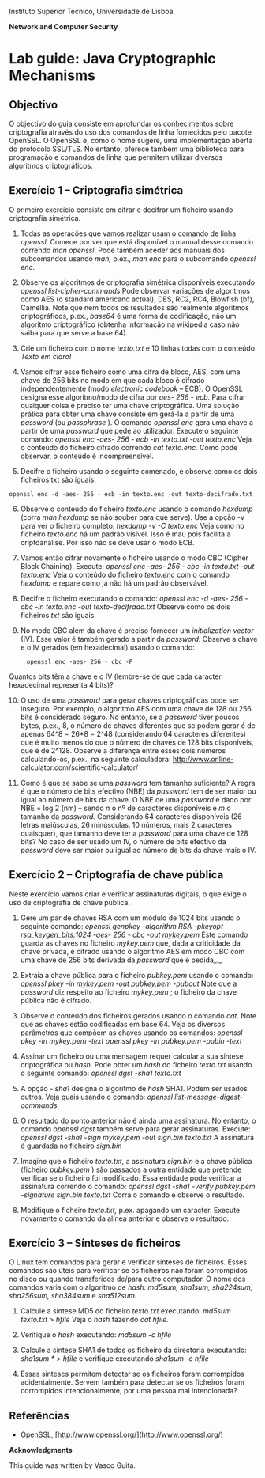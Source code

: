 Instituto Superior Técnico, Universidade de Lisboa

**Network and Computer Security**

# Lab guide: Java Cryptographic Mechanisms

## Objectivo

O objectivo do guia consiste em aprofundar os conhecimentos sobre criptografia através do uso
dos comandos de linha fornecidos pelo pacote OpenSSL. 
O OpenSSL é, como o nome sugere, uma implementação aberta do protocolo SSL/TLS. 
No entanto, oferece também uma biblioteca para programação e comandos de linha que permitem utilizar diversos algoritmos criptográficos.


## Exercício	1	– Criptografia	simétrica

O primeiro exercício consiste em cifrar e decifrar um ficheiro usando criptografia simétrica.

1. Todas as operações que vamos realizar usam o comando de linha _openssl_. Comece por ver
    que está disponível o manual desse comando correndo _man openssl_. Pode também aceder
    aos manuais dos subcomandos usando _man,_ p.ex., _man enc_ para o subcomando _openssl_
    _enc._

2. Observe os algoritmos de criptografia simétrica disponíveis executando
    _openssl list-cipher-commands_
    Pode observar variações de algoritmos como AES (o standard americano actual), DES, RC2,
    RC4, Blowfish (bf), Camellia. Note que nem todos os resultados são realmente algoritmos
    criptográficos, p.ex., _base64_ é uma forma de codificação, não um algoritmo criptográfico
    (obtenha informação na wikipedia caso não saiba para que serve a base 64).

3. Crie um ficheiro com o nome _texto.txt_ e 10 linhas todas com o conteúdo _Texto em claro!_

4. Vamos cifrar esse ficheiro como uma cifra de bloco, AES, com uma chave de 256 bits no
    modo em que cada bloco é cifrado independentemente (modo _electronic codebook_ –
    ECB). O OpenSSL designa esse algoritmo/modo de cifra por _aes- 256 - ecb._
    Para cifrar qualquer coisa é preciso ter uma chave criptográfica. Uma solução prática para
    obter uma chave consiste em gerá-la a partir de uma _password_ (ou _passphrase_ ). O
    comando _openssl enc_ gera uma chave a partir de uma _password_ que pede ao utilizador.
    Execute o seguinte comando:
    _openssl enc -aes- 256 - ecb -in texto.txt -out texto.enc_
    Veja o conteúdo do ficheiro cifrado correndo _cat texto.enc._ 
    Como pode observar, o conteúdo é incompreensível.

5. Decifre o ficheiro usando o seguinte comenado, e observe como os dois ficheiros txt são iguais.

```
openssl enc -d -aes- 256 - ecb -in texto.enc -out texto-decifrado.txt
```

6. Observe o conteúdo do ficheiro _texto.enc_ usando o comando _hexdump_ (corra _man_
    _hexdump_ se não souber para que serve). Use a opção -v para ver o ficheiro completo:
    _hexdump -v -C texto.enc_
    Veja como no ficheiro _texto.enc_ há um padrão visível. Isso é mau pois facilita a
    criptoanálise. Por isso não se deve usar o modo ECB.

7. Vamos então cifrar novamente o ficheiro usando o modo CBC (Cipher Block Chaining).
    Execute:
    _openssl enc -aes- 256 - cbc -in texto.txt -out texto.enc_
    Veja o conteúdo do ficheiro _texto.enc_ com o comando _hexdump_ e repare como já não há
    um padrão observável.

8. Decifre o ficheiro executando o comando:
    _openssl enc -d -aes- 256 - cbc -in texto.enc -out texto-decifrado.txt_
    Observe como os dois ficheiros _txt_ são iguais.

9. No modo CBC além da chave é preciso fornecer um _initialization vector_ (IV). Esse valor é
    também gerado a partir da _password_. 
    Observe a chave e o IV gerados (em hexadecimal) usando o comando:

```
    _openssl enc -aes- 256 - cbc -P_
```

   Quantos bits têm a chave e o IV (lembre-se de que cada caracter hexadecimal representa 4 bits)?

10. O uso de uma _password_ para gerar chaves criptográficas pode ser inseguro. Por exemplo,
    o algoritmo AES com uma chave de 128 ou 256 bits é considerado seguro. No entanto, se a
    _password_ tiver poucos bytes, p.ex., 8, o número de chaves diferentes que se podem gerar
    é de apenas 64^8 = 26*8 = 2^48 (considerando 64 caracteres diferentes) que é muito menos do
    que o número de chaves de 128 bits disponíveis, que é de 2^128. Observe a diferença entre
    esses dois números calculando-os, p.ex., na seguinte calculadora: [http://www.online-](http://www.online-)
    calculator.com/scientific-calculator/

11. Como é que se sabe se uma _password_ tem tamanho suficiente? A regra é que o número
    de bits efectivo (NBE) da _password_ tem de ser maior ou igual ao número de bits da chave.
    O NBE de uma _password_ é dado por:
       NBE = log 2 (nm) – sendo _n_ o nº de caracteres disponíveis e _m_ o tamanho da
       _password._
       Considerando 64 caracteres disponíveis (26 letras maiúsculas, 26 minúsculas, 10
       números, mais 2 caracteres quaisquer), que tamanho deve ter a _password_ para
       uma chave de 128 bits? No caso de ser usado um IV, o número de bits efectivo da
       _password_ deve ser maior ou igual ao número de bits da chave mais o IV.


## Exercício	2	– Criptografia	de	chave	pública

Neste exercício vamos criar e verificar assinaturas digitais, o que exige o uso de criptografia de
chave pública.

1. Gere um par de chaves RSA com um módulo de 1024 bits usando o seguinte comando:
    _openssl genpkey -algorithm RSA -pkeyopt rsa_keygen_bits:1024 -aes- 256 - cbc -out_
    _mykey.pem_
    Este comando guarda as chaves no ficheiro _mykey.pem_ que, dada a criticidade da chave
    privada, é cifrado usando o algoritmo AES em modo CBC com uma chave de 256 bits
    derivada da _password_ que é pedida_._

2. Extraia a chave pública para o ficheiro _pubkey.pem_ usando o comando:
    _openssl pkey -in mykey.pem -out pubkey.pem -pubout_
    Note que a _password_ diz respeito ao ficheiro _mykey.pem_ ; o ficheiro da chave pública não é
    cifrado.

3. Observe o conteúdo dos ficheiros gerados usando o comando _cat_. Note que as chaves
    estão codificadas em base 64. Veja os diversos parâmetros que compõem as chaves
    usando os comandos:
    _openssl pkey -in mykey.pem -text_
    _openssl pkey -in pubkey.pem -pubin -text_

4. Assinar um ficheiro ou uma mensagem requer calcular a sua síntese criptográfica ou _hash._
    Pode obter um _hash_ do ficheiro _texto.txt_ usando o seguinte comando:
    _openssl dgst -sha1 texto.txt_

5. A opção _- sha1_ designa o algoritmo de _hash_ SHA1. Podem ser usados outros. Veja quais
    usando o comando:
    _openssl list-message-digest-commands_

6. O resultado do ponto anterior não é ainda uma assinatura. 
   No entanto, o comando _openssl dgst_ também serve para gerar assinaturas. 
   Execute:
    _openssl dgst -sha1 -sign mykey.pem -out sign.bin texto.txt_
    A assinatura é guardada no ficheiro _sign.bin_

7. Imagine que o ficheiro _texto.txt,_ a assinatura _sign.bin_ e a chave pública (ficheiro
    _pubkey.pem_ ) são passados a outra entidade que pretende verificar se o ficheiro foi
    modificado. Essa entidade pode verificar a assinatura correndo o comando:
    _openssl dgst -sha1 -verify pubkey.pem -signature sign.bin texto.txt_
    Corra o comando e observe o resultado.

8. Modifique o ficheiro _texto.txt,_ p.ex. apagando um caracter. Execute novamente o
    comando da alínea anterior e observe o resultado.


## Exercício	3	– Sínteses	de	ficheiros

O Linux tem comandos para gerar e verificar sínteses de ficheiros. Esses comandos são úteis para
verificar se os ficheiros não foram corrompidos no disco ou quando transferidos de/para outro
computador. O nome dos comandos varia com o algoritmo de _hash: md5sum, sha1sum,
sha224sum, sha256sum, sha384sum_ e _sha512sum._

1. Calcule a síntese MD5 do ficheiro _texto.txt_ executando:
    _md5sum texto.txt > hfile_
    Veja o _hash_ fazendo _cat hfile._

2. Verifique o _hash_ executando:
    _md5sum -c hfile_

3. Calcule a síntese SHA1 de todos os ficheiro da directoria executando:
    _sha1sum * > hfile_
    e verifique executando
    _sha1sum -c hfile_

4. Essas sínteses permitem detectar se os ficheiros foram corrompidos acidentalmente.
    Servem também para detectar se os ficheiros foram corrompidos intencionalmente, por
    uma pessoa mal intencionada?

## Referências

- OpenSSL, [http://www.openssl.org/](http://www.openssl.org/)


**Acknowledgments**

This guide was written by Vasco Guita.
